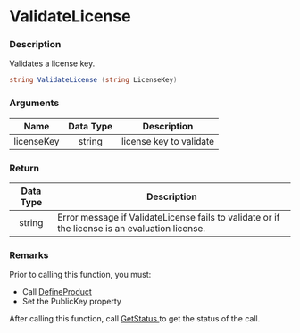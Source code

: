 # ValidateLicense

### Description

Validates a license key.

```csharp
string ValidateLicense (string LicenseKey)
```

### Arguments

| Name       | Data Type | Description             |
| ---------- | :-------: | ----------------------- |
| licenseKey |   string  | license key to validate |

### Return

| Data Type | Description                                                                                    |
| :-------: | ---------------------------------------------------------------------------------------------- |
|   string  | Error message if ValidateLicense fails to validate or if the license is an evaluation license. |

### Remarks

Prior to calling this function, you must:

* Call [DefineProduct](defineproduct.md)
* Set the PublicKey property

After calling this function, call [GetStatus ](getstatus.md)to get the status of the call.
